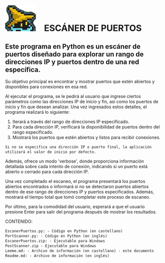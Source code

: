 # ![](./Images/GitHub.png) &nbsp;&nbsp;   ESCÁNER DE PUERTOS                                                                            
## Este programa en Python es un escáner de puertos diseñado para explorar un rango de direcciones IP y puertos dentro de una red específica.

Su objetivo principal es encontrar y mostrar puertos que estén abiertos y disponibles para conexiones en esa red.

Al ejecutar el programa, se le pedirá al usuario que ingrese ciertos parámetros como las direcciones IP de inicio y fin, así como los puertos de inicio y fin que desean analizar. Una vez ingresados estos detalles, el programa realizará lo siguiente:

   1. Iterará a través del rango de direcciones IP especificado.
   2. Para cada dirección IP, verificará la disponibilidad de puertos dentro del rango especificado.
   3. Mostrará los puertos que estén abiertos y listos para recibir conexiones.
   
    Si no se especifica una dirección IP o puerto final, la aplicación utilizará el valor de inicio por defecto.

Además, ofrece un modo 'verbose', donde proporciona información detallada sobre cada intento de conexión, indicando si un puerto está abierto o cerrado para cada dirección IP.

Una vez completado el escaneo, el programa presentará los puertos abiertos encontrados o informará si no se detectaron puertos abiertos dentro de ese rango de direcciones IP y puertos especificados. Además, mostrará el tiempo total que tomó completar este proceso de escaneo.

Por último, para la comodidad del usuario, esperará a que el usuario presione Enter para salir del programa después de mostrar los resultados.

CONTENIDO:

    EscanerPuertos.py: - Código en Python (en castellano)
    PortScanner.py: - Código en Python (en inglés)
    EscanerPuertos.zip: - Ejecutable para Windows
	PostScanner.zip - Ejecutable para Windows
    Leeme.md: - Archivo de información (en castellano) - este documento
    Readme.md: - Archivo de información (en inglés) 

